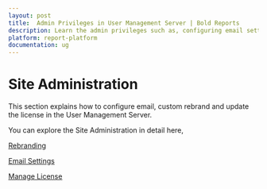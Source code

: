 ```yaml
---
layout: post
title:  Admin Privileges in User Management Server | Bold Reports
description: Learn the admin privileges such as, configuring email settings, custom rebranding and license update in the user management server.
platform: report-platform
documentation: ug
---
```


# Site Administration

This section explains how to configure email, custom rebrand and update the license in the User Management Server.

You can explore the Site Administration in detail here,

[Rebranding](./../site-administration/rebranding/)

[Email Settings](./../site-administration/email-settings/)

[Manage License](./../site-administration/manage-license/)
